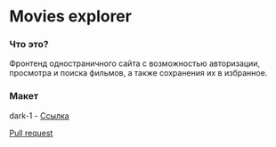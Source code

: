 # Movies explorer

### Что это?
Фронтенд одностраничного сайта с возможностью авторизации, просмотра и поиска фильмов, а также сохранения их в избранное. 

### Макет
dark-1 - [Ссылка](https://www.figma.com/file/6FMWkB94wE7KTkcCgUXtnC/%D0%94%D0%B8%D0%BF%D0%BB%D0%BE%D0%BC%D0%BD%D1%8B%D0%B9-%D0%BF%D1%80%D0%BE%D0%B5%D0%BA%D1%82?node-id=1%3A6015&mode=dev)

[Pull request](https://github.com/Thealekzzz/movies-explorer-frontend/pull/2)
